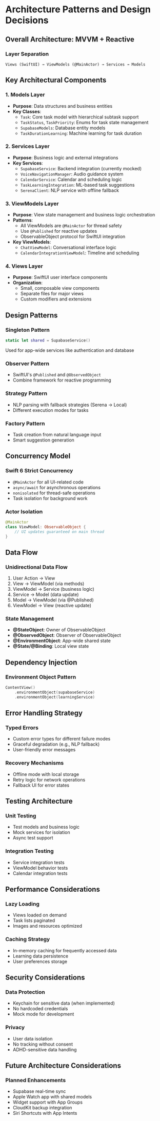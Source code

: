# Architecture Patterns and Design Decisions

## Overall Architecture: MVVM + Reactive

### Layer Separation
```
Views (SwiftUI) → ViewModels (@MainActor) → Services → Models
```

## Key Architectural Components

### 1. Models Layer
- **Purpose**: Data structures and business entities
- **Key Classes**:
  - `Task`: Core task model with hierarchical subtask support
  - `TaskStatus`, `TaskPriority`: Enums for task state management
  - `SupabaseModels`: Database entity models
  - `TaskDurationLearning`: Machine learning for task duration

### 2. Services Layer
- **Purpose**: Business logic and external integrations
- **Key Services**:
  - `SupabaseService`: Backend integration (currently mocked)
  - `VoiceNavigationManager`: Audio guidance system
  - `CalendarService`: Calendar and scheduling logic
  - `TaskLearningIntegration`: ML-based task suggestions
  - `SerenaClient`: NLP service with offline fallback

### 3. ViewModels Layer
- **Purpose**: View state management and business logic orchestration
- **Patterns**:
  - All ViewModels are `@MainActor` for thread safety
  - Use `@Published` for reactive updates
  - ObservableObject protocol for SwiftUI integration
- **Key ViewModels**:
  - `ChatViewModel`: Conversational interface logic
  - `CalendarIntegrationViewModel`: Timeline and scheduling

### 4. Views Layer
- **Purpose**: SwiftUI user interface components
- **Organization**:
  - Small, composable view components
  - Separate files for major views
  - Custom modifiers and extensions

## Design Patterns

### Singleton Pattern
```swift
static let shared = SupabaseService()
```
Used for app-wide services like authentication and database

### Observer Pattern
- SwiftUI's `@Published` and `@ObservedObject`
- Combine framework for reactive programming

### Strategy Pattern
- NLP parsing with fallback strategies (Serena → Local)
- Different execution modes for tasks

### Factory Pattern
- Task creation from natural language input
- Smart suggestion generation

## Concurrency Model

### Swift 6 Strict Concurrency
- `@MainActor` for all UI-related code
- `async/await` for asynchronous operations
- `nonisolated` for thread-safe operations
- Task isolation for background work

### Actor Isolation
```swift
@MainActor
class ViewModel: ObservableObject {
    // UI updates guaranteed on main thread
}
```

## Data Flow

### Unidirectional Data Flow
1. User Action → View
2. View → ViewModel (via methods)
3. ViewModel → Service (business logic)
4. Service → Model (data update)
5. Model → ViewModel (via @Published)
6. ViewModel → View (reactive update)

### State Management
- **@StateObject**: Owner of ObservableObject
- **@ObservedObject**: Observer of ObservableObject
- **@EnvironmentObject**: App-wide shared state
- **@State/@Binding**: Local view state

## Dependency Injection

### Environment Object Pattern
```swift
ContentView()
    .environmentObject(supabaseService)
    .environmentObject(learningService)
```

## Error Handling Strategy

### Typed Errors
- Custom error types for different failure modes
- Graceful degradation (e.g., NLP fallback)
- User-friendly error messages

### Recovery Mechanisms
- Offline mode with local storage
- Retry logic for network operations
- Fallback UI for error states

## Testing Architecture

### Unit Testing
- Test models and business logic
- Mock services for isolation
- Async test support

### Integration Testing
- Service integration tests
- ViewModel behavior tests
- Calendar integration tests

## Performance Considerations

### Lazy Loading
- Views loaded on demand
- Task lists paginated
- Images and resources optimized

### Caching Strategy
- In-memory caching for frequently accessed data
- Learning data persistence
- User preferences storage

## Security Considerations

### Data Protection
- Keychain for sensitive data (when implemented)
- No hardcoded credentials
- Mock mode for development

### Privacy
- User data isolation
- No tracking without consent
- ADHD-sensitive data handling

## Future Architecture Considerations

### Planned Enhancements
- Supabase real-time sync
- Apple Watch app with shared models
- Widget support with App Groups
- CloudKit backup integration
- Siri Shortcuts with App Intents